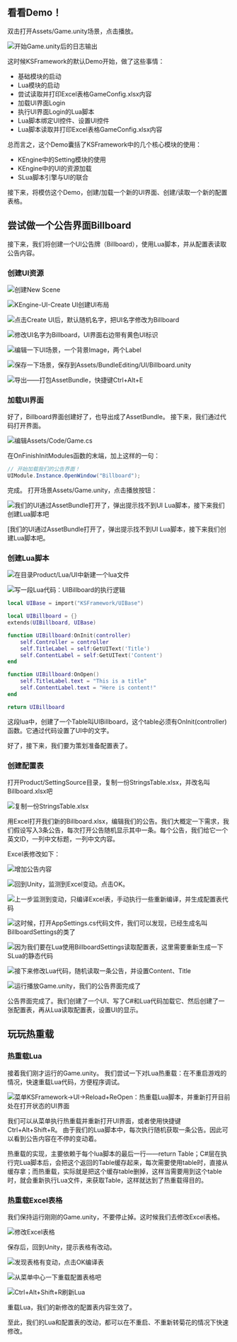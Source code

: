 
## 看看Demo！

双击打开Assets/Game.unity场景，点击播放。

![开始Game.unity后的日志输出](http://upload-images.jianshu.io/upload_images/1835687-b5116d08675b5b0d.png?imageMogr2/auto-orient/strip%7CimageView2/2/w/1240)

这时候KSFramework的默认Demo开始，做了这些事情：

- 基础模块的启动
- Lua模块的启动
- 尝试读取并打印Excel表格GameConfig.xlsx内容
- 加载UI界面Login
- 执行UI界面Login的Lua脚本
- Lua脚本绑定UI控件、设置UI控件
- Lua脚本读取并打印Excel表格GameConfig.xlsx内容

总而言之，这个Demo囊括了KSFramework中的几个核心模块的使用：

- KEngine中的Setting模块的使用
- KEngine中的UI的资源加载
- SLua脚本引擎与UI的联合

接下来，将模仿这个Demo，创建/加载一个新的UI界面、创建/读取一个新的配置表格。

## 尝试做一个公告界面Billboard

接下来，我们将创建一个UI公告牌（Billboard），使用Lua脚本，并从配置表读取公告内容。

### 创建UI资源
![创建New Scene](http://upload-images.jianshu.io/upload_images/1835687-78c33d2dbb2d34fb.png?imageMogr2/auto-orient/strip%7CimageView2/2/w/1240)


![KEngine-UI-Create UI创建UI布局](http://upload-images.jianshu.io/upload_images/1835687-25dffd06037757b8.png?imageMogr2/auto-orient/strip%7CimageView2/2/w/1240)


![点击Create UI后，默认随机名字，把UI名字修改为Billboard](http://upload-images.jianshu.io/upload_images/1835687-07a7a61c381e89b4.png?imageMogr2/auto-orient/strip%7CimageView2/2/w/1240)


![修改UI名字为Billboard，UI界面右边带有黄色UI标识](http://upload-images.jianshu.io/upload_images/1835687-b3737213af89a494.png?imageMogr2/auto-orient/strip%7CimageView2/2/w/1240)


![编辑一下UI场景，一个背景Image，两个Label](http://upload-images.jianshu.io/upload_images/1835687-25819cee7bfd0b98.png?imageMogr2/auto-orient/strip%7CimageView2/2/w/1240)

![保存一下场景，保存到Assets/BundleEditing/UI/Billboard.unity](http://upload-images.jianshu.io/upload_images/1835687-6d4dae99358884d1.png?imageMogr2/auto-orient/strip%7CimageView2/2/w/1240)


![导出——打包AssetBundle，快捷键Ctrl+Alt+E](http://upload-images.jianshu.io/upload_images/1835687-ae25ea2b174732cd.png?imageMogr2/auto-orient/strip%7CimageView2/2/w/1240)

### 加载UI界面

好了，Billboard界面创建好了，也导出成了AssetBundle。
接下来，我们通过代码打开界面。

![编辑Assets/Code/Game.cs](http://upload-images.jianshu.io/upload_images/1835687-f6ff1f85b4c72c0e.png?imageMogr2/auto-orient/strip%7CimageView2/2/w/1240)

在OnFinishInitModules函数的末端，加上这样的一句：
```csharp
// 开始加载我们的公告界面！
UIModule.Instance.OpenWindow("Billboard");
```

完成。 打开场景Assets/Game.unity，点击播放按钮：

![我们的UI通过AssetBundle打开了，弹出提示找不到UI Lua脚本，接下来我们创建Lua脚本吧](http://upload-images.jianshu.io/upload_images/1835687-e7f38d6b85378bc3.png?imageMogr2/auto-orient/strip%7CimageView2/2/w/1240)

[我们的UI通过AssetBundle打开了，弹出提示找不到UI Lua脚本，接下来我们创建Lua脚本吧。

### 创建Lua脚本


![在目录Product/Lua/UI中新建一个lua文件](http://upload-images.jianshu.io/upload_images/1835687-e2a07506af3ba947.png?imageMogr2/auto-orient/strip%7CimageView2/2/w/1240)


![写一段Lua代码：UIBillboard的执行逻辑](http://upload-images.jianshu.io/upload_images/1835687-fb72415afd39a73a.png?imageMogr2/auto-orient/strip%7CimageView2/2/w/1240)

```lua
local UIBase = import("KSFramework/UIBase")

local UIBillboard = {}
extends(UIBillboard, UIBase)

function UIBillboard:OnInit(controller)
    self.Controller = controller
    self.TitleLabel = self:GetUIText('Title')
    self.ContentLabel = self:GetUIText('Content')
end

function UIBillboard:OnOpen()
    self.TitleLabel.text = "This is a title"
    self.ContentLabel.text = "Here is content!"
end

return UIBillboard
```
这段lua中，创建了一个Table叫UIBillboard，这个table必须有OnInit(controller)函数。它通过代码设置了UI中的文字。

好了，接下来，我们要为策划准备配置表了。

### 创建配置表

打开Product/SettingSource目录，复制一份StringsTable.xlsx，并改名叫Billboard.xlsx吧

![复制一份StringsTable.xlsx](http://upload-images.jianshu.io/upload_images/1835687-b854b326a8046966.png?imageMogr2/auto-orient/strip%7CimageView2/2/w/1240)

用Excel打开我们新的Billboard.xlsx，编辑我们的公告。我们大概定一下需求，我们假设写入3条公告，每次打开公告随机显示其中一条。每个公告，我们给它一个英文ID，一列中文标题，一列中文内容。

Excel表修改如下：

![增加公告内容](http://upload-images.jianshu.io/upload_images/1835687-78cbcf4e26f0da94.png?imageMogr2/auto-orient/strip%7CimageView2/2/w/1240)


![回到Unity，监测到Excel变动。点击OK。](http://upload-images.jianshu.io/upload_images/1835687-037c1801a8f40556.png?imageMogr2/auto-orient/strip%7CimageView2/2/w/1240)


![上一步监测到变动，只编译Excel表，手动执行一些重新编译，并生成配置表代码](http://upload-images.jianshu.io/upload_images/1835687-d83b8167e76faddd.png?imageMogr2/auto-orient/strip%7CimageView2/2/w/1240)

![这时候，打开AppSettings.cs代码文件，我们可以发现，已经生成名叫BillboardSettings的类了](http://upload-images.jianshu.io/upload_images/1835687-b254b8c1f1b64224.png?imageMogr2/auto-orient/strip%7CimageView2/2/w/1240)


![因为我们要在Lua使用BillboardSettings读取配置表，这里需要重新生成一下SLua的静态代码](http://upload-images.jianshu.io/upload_images/1835687-a9bdf5d0c5c410db.png?imageMogr2/auto-orient/strip%7CimageView2/2/w/1240)


![接下来修改Lua代码，随机读取一条公告，并设置Content、Title](http://upload-images.jianshu.io/upload_images/1835687-1bb462980f923226.png?imageMogr2/auto-orient/strip%7CimageView2/2/w/1240)


![运行播放Game.unity，我们的公告界面完成了](http://upload-images.jianshu.io/upload_images/1835687-9603f6d7c2f1b679.png?imageMogr2/auto-orient/strip%7CimageView2/2/w/1240)

公告界面完成了。我们创建了一个UI、写了C#和Lua代码加载它、然后创建了一张配置表，再从Lua读取配置表，设置UI的显示。

## 玩玩热重载

### 热重载Lua
接着我们刚才运行的Game.unity。 我们尝试一下对Lua热重载：在不重启游戏的情况，快速重载Lua代码，方便程序调试。


![菜单KSFramework->UI->Reload+ReOpen：热重载Lua脚本，并重新打开目前处在打开状态的UI界面](http://upload-images.jianshu.io/upload_images/1835687-efd4bb9bf9496776.png?imageMogr2/auto-orient/strip%7CimageView2/2/w/1240)

我们可以从菜单执行热重载并重新打开UI界面，或者使用快捷键Ctrl+Alt+Shift+R。
由于我们的Lua脚本中，每次执行随机获取一条公告。因此可以看到公告内容在不停的变动着。

热重载的实现，主要依赖于每个lua脚本的最后一行——return Table；C#层在执行完Lua脚本后，会把这个返回的Table缓存起来，每次需要使用table时，直接从缓存拿；而热重载，实际就是把这个缓存table删掉，这样当需要用到这个table时，就会重新执行Lua文件，来获取Table，这样就达到了热重载得目的。

### 热重载Excel表格

我们保持运行刚刚的Game.unity，不要停止掉。这时候我们去修改Excel表格。

![修改Excel表格](http://upload-images.jianshu.io/upload_images/1835687-a5aa9b523ad7c4b6.png?imageMogr2/auto-orient/strip%7CimageView2/2/w/1240)

保存后，回到Unity，提示表格有改动。

![发现表格有变动，点击OK编译表](http://upload-images.jianshu.io/upload_images/1835687-790e24f195b85f44.png?imageMogr2/auto-orient/strip%7CimageView2/2/w/1240)


![从菜单中心一下重载配置表格吧](http://upload-images.jianshu.io/upload_images/1835687-3e3bf9af96089576.png?imageMogr2/auto-orient/strip%7CimageView2/2/w/1240)


![Ctrl+Alt+Shift+R刷新Lua](http://upload-images.jianshu.io/upload_images/1835687-2622e03d3d1c7ea9.png?imageMogr2/auto-orient/strip%7CimageView2/2/w/1240)

重载Lua，我们的新修改的配置表内容生效了。

至此，我们的Lua和配置表的改动，都可以在不重启、不重新转菊花的情况下快速修改。
